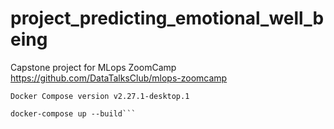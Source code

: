# project_predicting_emotional_well_being
Capstone project for MLops ZoomCamp https://github.com/DataTalksClub/mlops-zoomcamp


```docker-compose --version
Docker Compose version v2.27.1-desktop.1

docker-compose up --build```
